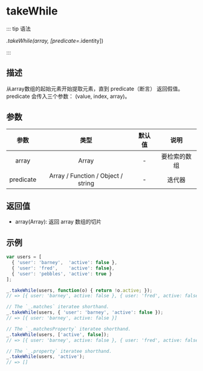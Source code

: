 # takeWhile

::: tip 语法

_.takeWhile(array, [predicate=_.identity])

:::

## 描述

从array数组的起始元素开始提取元素，直到 predicate（断言） 返回假值。predicate 会传入三个参数： (value, index, array)。

## 参数

|   参数    |                类型                | 默认值 |     说明     |
| :-------: | :--------------------------------: | :----: | :----------: |
|   array   |               Array                |   -    | 要检索的数组 |
| predicate | Array / Function / Object / string |   -    |    迭代器    |

## 返回值

+ array(Array): 返回 array 数组的切片

## 示例

```js
var users = [
  { 'user': 'barney',  'active': false },
  { 'user': 'fred',    'active': false},
  { 'user': 'pebbles', 'active': true }
];

_.takeWhile(users, function(o) { return !o.active; });
// => [{ user: 'barney', active: false }, { user: 'fred', active: false }]

// The `_.matches` iteratee shorthand.
_.takeWhile(users, { 'user': 'barney', 'active': false });
// => [{ user: 'barney', active: false }]

// The `_.matchesProperty` iteratee shorthand.
_.takeWhile(users, ['active', false]);
// => [{ user: 'barney', active: false }, { user: 'fred', active: false }]

// The `_.property` iteratee shorthand.
_.takeWhile(users, 'active');
// => []
```
